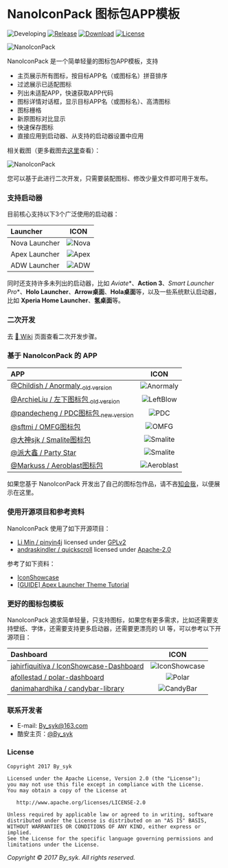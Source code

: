 # NanoIconPack 图标包APP模板

![Developing](https://img.shields.io/badge/Developing-v1.3.1-green.svg)
[![Release](https://img.shields.io/badge/Release-v1.3.0-brightgreen.svg)](https://github.com/by-syk/NanoIconPack/releases/tag/1.3.0)
[![Download](https://img.shields.io/badge/Download-Sample%20APP-brightgreen.svg)](https://github.com/by-syk/NanoIconPack/raw/master/out/com.by_syk.nanoiconpack.sample_v1.3.0.5(17021401).apk)
[![License](https://img.shields.io/badge/License-Apache%202.0-yellowgreen.svg)](https://github.com/by-syk/NanoIconPack/blob/master/LICENSE)

![NanoIconPack](art/ic_launcher_nanoiconpack.png)


NanoIconPack 是一个简单轻量的图标包APP模板，支持
+ 主页展示所有图标，按目标APP名（或图标名）拼音排序
+ 过滤展示已适配图标
+ 列出未适配APP，快速获取APP代码
+ 图标详情对话框，显示目标APP名（或图标名）、高清图标
+ 图标栅格
+ 新原图标对比显示
+ 快速保存图标
+ 直接应用到启动器、从支持的启动器设置中应用

相关截图（更多截图去[这里](art/SCREENSHOTS.md)查看）：

![NanoIconPack](art/screenshots_nano_1.png)

您可以基于此进行二次开发，只需要装配图标、修改少量文件即可用于发布。


### 支持启动器

目前核心支持以下3个广泛使用的启动器：

| Launcher | ICON |
| :---- | :----: |
| Nova Launcher | ![Nova](art/ic_launcher_nova.png) |
| Apex Launcher | ![Apex](art/ic_launcher_apex.png) |
| ADW Launcher | ![ADW](art/ic_launcher_adw.png) |

同时还支持许多未列出的启动器，比如 *Aviate**、**Action 3**、*Smart Launcher Pro**、**Holo Launcher**、**Arrow桌面**、**Hola桌面**等，以及一些系统默认启动器，比如 **Xperia Home Launcher**、**氢桌面**等。


### 二次开发

去 [:book: Wiki](https://github.com/by-syk/NanoIconPack/wiki/%E4%BA%8C%E6%AC%A1%E5%BC%80%E5%8F%91%E6%AD%A5%E9%AA%A4) 页面查看二次开发步骤。


### 基于 NanoIconPack 的 APP

| APP | ICON |
| :---- | :----: |
| [@Childish / Anormaly <sub>old version</sub>](http://www.coolapk.com/apk/com.childish.cooldog) | ![Anormaly](art/ic_launcher_anormaly.png) |
| [@ArchieLiu / 左下图标包 <sub>old version</sub>](http://www.coolapk.com/apk/com.zuoxia.iconpack) | ![LeftBlow](art/ic_launcher_left_below.png) |
| [@pandecheng / PDC图标包 <sub>new version</sub>](http://www.coolapk.com/apk/com.pandecheng.iconpack) | ![PDC](art/ic_launcher_pdc.png) |
| [@sftmi / OMFG图标包](http://www.coolapk.com/apk/com.sftmi.iconpack.omfg) | ![OMFG](art/ic_launcher_omfg.png) |
| [@大神sjk / Smalite图标包](http://www.coolapk.com/apk/com.sjk.smaliteiconpack) | ![Smalite](art/ic_launcher_smalite.png) |
| [@派大鑫 / Party Star](http://www.coolapk.com/apk/com.paidax.iconpack.partystar) | ![Smalite](art/ic_launcher_party_star.png) |
| [@Markuss / Aeroblast图标包](http://www.coolapk.com/apk/com.markusslugia.iconpack.aeroblast) | ![Aeroblast](art/ic_launcher_aeroblast.png) |

如果您基于 NanoIconPack 开发出了自己的图标包作品，请不吝[知会我](#联系开发者)，以便展示在这里。


### 使用开源项目和参考资料

NanoIconPack 使用了如下开源项目：
+ [Li Min / pinyin4j](https://sourceforge.net/projects/pinyin4j/) licensed under [GPLv2](https://www.gnu.org/licenses/old-licenses/gpl-2.0.html)
+ [andraskindler / quickscroll](https://github.com/andraskindler/quickscroll) licensed under [Apache-2.0](http://www.apache.org/licenses/LICENSE-2.0)

参考了如下资料：
+ [IconShowcase](https://github.com/jahirfiquitiva/IconShowcase)
+ [[GUIDE] Apex Launcher Theme Tutorial](https://forum.xda-developers.com/showthread.php?t=1649891)


### 更好的图标包模板

NanoIconPack 追求简单轻量，只支持图标，如果您有更多需求，比如还需要支持壁纸、字体，还需要支持更多启动器，还需要更漂亮的 UI 等，可以参考以下开源项目：

| Dashboard | ICON |
| :---- | :----: |
| [jahirfiquitiva / IconShowcase-Dashboard](https://github.com/jahirfiquitiva/IconShowcase-Dashboard) | ![IconShowcase](art/ic_launcher_iconshowcase.png) |
| [afollestad / polar-dashboard](https://github.com/afollestad/polar-dashboard) | ![Polar](art/ic_launcher_polar.png) |
| [danimahardhika / candybar-library](https://github.com/danimahardhika/candybar-library) | ![CandyBar](art/ic_launcher_candybar.png) |


### 联系开发者

+ E-mail: [By_syk@163.com](mailto:By_syk@163.com "By_syk")
+ 酷安主页：[@By_syk](http://www.coolapk.com/u/463675)


### License

    Copyright 2017 By_syk

    Licensed under the Apache License, Version 2.0 (the "License");
    you may not use this file except in compliance with the License.
    You may obtain a copy of the License at

       http://www.apache.org/licenses/LICENSE-2.0

    Unless required by applicable law or agreed to in writing, software
    distributed under the License is distributed on an "AS IS" BASIS,
    WITHOUT WARRANTIES OR CONDITIONS OF ANY KIND, either express or implied.
    See the License for the specific language governing permissions and
    limitations under the License.


*Copyright &#169; 2017 By_syk. All rights reserved.*
